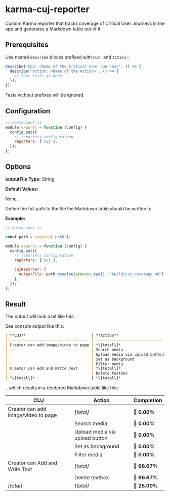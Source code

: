 # karma-cuj-reporter

Custom Karma reporter that tracks coverage of Critical User Journeys in the app and generates a Markdown table out of it.

## Prerequisites

Use nested `describe` blocks prefixed with `CUJ:` and `Action:`:

```js
describe('CUJ: <Name of the Critical User Journey>', () => {
  describe('Action: <Name of the Action>', () => {
    // Your tests go here.
  });
});
```

Tests without prefixes will be ignored.

## Configuration

```js
// karma.conf.js
module.exports = function (config) {
  config.set({
    // reporters configuration
    reporters: ['cuj'],
  });
};
```

## Options

**outputFile**
**Type:** String

**Default Values:**

None.

Define the full path to the file the Markdown table should be written to.

**Example:**

```js
// karma.conf.js

const path = require('path');

module.exports = function (config) {
  config.set({
    // reporters configuration
    reporters: ['cuj'],

    cujReporter: {
      outputFile: path.resolve(process.cwd(), 'build/cuj-coverage.md'),
    },
  });
};
```

## Result

The output will look a bit like this:

See console output like this:

```markdown
| **CUJ**                             | **Action**                     | **Completion** |
| ----------------------------------- | ------------------------------ | -------------- |
| Creator can add image/video to page | *\[total\]*                    | 🚨 **0.00%**   |
|                                     | Search media                   | 🚨 **0.00%**   |
|                                     | Upload media via upload button | 🚨 **0.00%**   |
|                                     | Set as background              | 🚨 **0.00%**   |
|                                     | Filter media                   | 🚨 **0.00%**   |
| Creator can Add and Write Text      | *\[total\]*                    | 🛴 **66.67%**  |
|                                     | Delete textbox                 | 🛴 **66.67%**  |
| *\[total\]*                         | *\[total\]*                    | 🚨 **25.00%**  |
```

...which results in a rendered Markdown table like this:

| **CUJ**                             | **Action**                     | **Completion** |
| ----------------------------------- | ------------------------------ | -------------- |
| Creator can add image/video to page | *\[total\]*                    | 🚨 **0.00%**   |
|                                     | Search media                   | 🚨 **0.00%**   |
|                                     | Upload media via upload button | 🚨 **0.00%**   |
|                                     | Set as background              | 🚨 **0.00%**   |
|                                     | Filter media                   | 🚨 **0.00%**   |
| Creator can Add and Write Text      | *\[total\]*                    | 🛴 **66.67%**  |
|                                     | Delete textbox                 | 🛴 **66.67%**  |
| *\[total\]*                         | *\[total\]*                    | 🚨 **25.00%**  |
